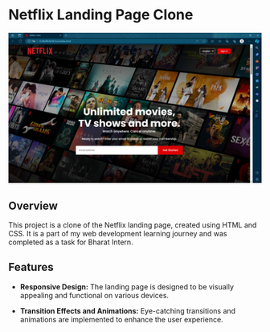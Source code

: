 # Netflix Landing Page Clone

![Project Image](https://github.com/harsraj1/portfolio/blob/main/images/project3.png?raw=true)

## Overview

This project is a clone of the Netflix landing page, created using HTML and CSS. It is a part of my web development learning journey and was completed as a task for Bharat Intern.

## Features

- **Responsive Design:** The landing page is designed to be visually appealing and functional on various devices.

- **Transition Effects and Animations:** Eye-catching transitions and animations are implemented to enhance the user experience.
